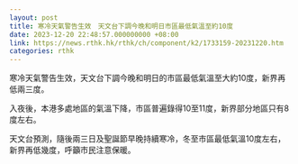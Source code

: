 ```yaml
---
layout: post
title: 寒冷天氣警告生效　天文台下調今晚和明日市區最低氣溫至約10度
date: 2023-12-20 22:48:57.000000000 +08:00
link: https://news.rthk.hk/rthk/ch/component/k2/1733159-20231220.htm
categories: rthk
---
```


寒冷天氣警告生效，天文台下調今晚和明日的市區最低氣溫至大約10度，新界再低兩三度。 

入夜後，本港多處地區的氣溫下降，市區普遍錄得10至11度，新界部分地區只有8度左右。

天文台預測，隨後兩三日及聖誕節早晚持續寒冷，冬至市區最低氣溫10度左右，新界再低幾度，呼籲市民注意保暖。

